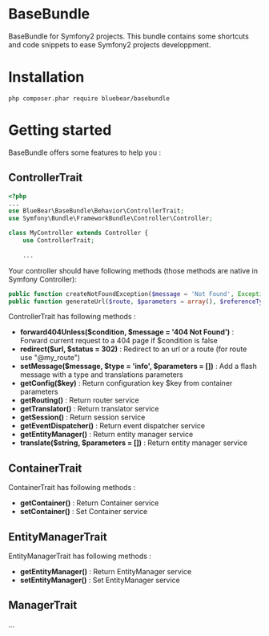 # BaseBundle
BaseBundle for Symfony2 projects. This bundle contains some shortcuts and code snippets to ease Symfony2 projects developpment.

# Installation
```
php composer.phar require bluebear/basebundle
```

# Getting started
BaseBundle offers some features to help you :

## ControllerTrait
```php
<?php
...
use BlueBear\BaseBundle\Behavior\ControllerTrait;
use Symfony\Bundle\FrameworkBundle\Controller\Controller;

class MyController extends Controller {
    use ControllerTrait;
    
    ...
```
Your controller should have following methods (those methods are native in Symfony Controller):
```php
public function createNotFoundException($message = 'Not Found', Exception $previous = null)
public function generateUrl($route, $parameters = array(), $referenceType = UrlGeneratorInterface::ABSOLUTE_PATH) 
```

ControllerTrait has following methods :
* __forward404Unless($condition, $message = '404 Not Found')__ : Forward current request to a 404 page if $condition is false
* __redirect($url, $status = 302)__ : Redirect to an url or a route (for route use "@my_route")
* __setMessage($message, $type = 'info', $parameters = [])__ : Add a flash message with a type and translations parameters
* __getConfig($key)__ : Return configuration key $key from container parameters
* __getRouting()__ : Return router service
* __getTranslator()__ : Return translator service
* __getSession()__ : Return session service
* __getEventDispatcher()__ : Return event dispatcher service
* __getEntityManager()__ : Return entity manager service
* __translate($string, $parameters = [])__ : Return entity manager service

## ContainerTrait
ContainerTrait has following methods :

* __getContainer()__ : Return Container service
* __setContainer()__ : Set Container service 

## EntityManagerTrait
EntityManagerTrait has following methods :

* __getEntityManager()__ : Return EntityManager service
* __setEntityManager()__ : Set EntityManager service 

## ManagerTrait

...